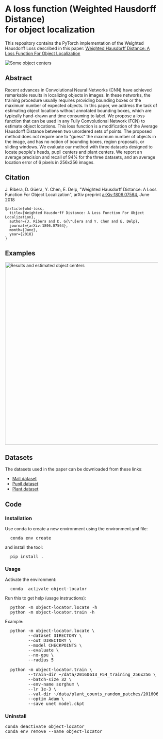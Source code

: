 # A loss function (Weighted Hausdorff Distance)  <br>for object localization

  This repository contains the PyTorch implementation of the Weighted Hausdorff Loss described in this paper:
  [Weighted Hausdorff Distance: A Loss Function For Object Localization](https://arxiv.org/abs/1806.07564)

![Some object centers](https://raw.githubusercontent.com/javiribera/weighted-hausdorff-loss/master/fig/dots.png)
  
## Abstract
  Recent advances in Convolutional Neural Networks (CNN) have achieved remarkable results in localizing objects in images. In these networks, the training procedure usually requires providing bounding boxes or the maximum number of expected objects. In this paper, we address the task of estimating object locations without annotated bounding boxes, which are typically hand-drawn and time consuming to label. We propose a loss function that can be used in any Fully Convolutional Network (FCN) to estimate object locations. This loss function is a modification of the Average Hausdorff Distance between two unordered sets of points. The proposed method does not require one to "guess" the maximum number of objects in the image, and has no notion of bounding boxes, region proposals, or sliding windows. We evaluate our method with three datasets designed to locate people's heads, pupil centers and plant centers. We report an average precision and recall of 94% for the three datasets, and an average location error of 6 pixels in 256x256 images. 
  
  ## Citation
  J. Ribera, D. G&uuml;era, Y. Chen, E. Delp, "Weighted Hausdorff Distance: A Loss Function For Object Localization", arXiv preprint [arXiv:1806.07564](https://arxiv.org/abs/1806.07564), June 2018
  
```
@article{whd-loss,
  title={Weighted Hausdorff Distance: A Loss Function For Object Localization},
  author={J. Ribera and D. G{\"u}era and Y. Chen and E. Delp},
  journal={arXiv:1806.07564},
  month={June},
  year={2018}
}
```

## Examples
  <img src="https://raw.githubusercontent.com/javiribera/weighted-hausdorff-loss/master/fig/collage34.png" width="600" alt="Results and estimated object centers"    />

## Datasets
  The datasets used in the paper can be downloaded from these links:
  - [Mall dataset](http://personal.ie.cuhk.edu.hk/~ccloy/downloads_mall_dataset.html)
  - [Pupil dataset](http://www.ti.uni-tuebingen.de/Pupil-detection.1827.0.html)
  - [Plant dataset](https://engineering.purdue.edu/~sorghum/dataset-plant-centers-2016)

## Code
  
### Installation
  Use conda to create a new environment using the environment.yml file:

<pre>
  conda env create
</pre>

  and install the tool:

<pre>
  pip install .
</pre>

### Usage  
  Activate the environment:
<pre>
  conda  activate object-locator
</pre>

  Run this to get help (usage instructions):
<pre>
  python -m object-locator.locate -h
  python -m object-locator.train -h
</pre>

  Example:
<pre>
  python -m object-locator.locate \
         --dataset DIRECTORY \
         --out DIRECTORY \
         --model CHECKPOINTS \
         --evaluate \
         --no-gpu \
         --radius 5

  python -m object-locator.train \
         --train-dir ~/data/20160613_F54_training_256x256 \
         --batch-size 32 \
         --env-name sorghum \
         --lr 1e-3 \
         --val-dir ~/data/plant_counts_random_patches/20160613_F54_validation_256x256 \
         --optim Adam \
         --save unet_model.ckpt
</pre>

### Uninstall
  
<pre>
conda deactivate object-locator
conda env remove --name object-locator
</pre>

